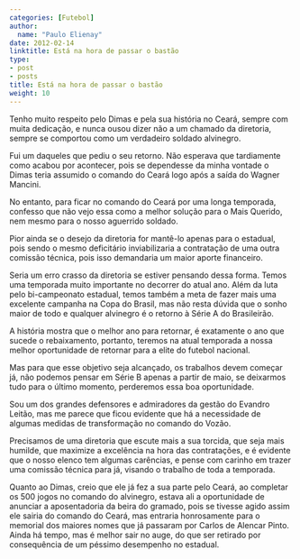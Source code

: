 ```yaml
---
categories: [Futebol]
author:
  name: "Paulo Elienay"
date: 2012-02-14
linktitle: Está na hora de passar o bastão
type:
- post
- posts
title: Está na hora de passar o bastão
weight: 10
---
```

Tenho muito respeito pelo Dimas e pela sua história no Ceará, sempre com muita dedicação, e nunca ousou dizer não a um chamado da diretoria, sempre se comportou como um verdadeiro soldado alvinegro.

Fui um daqueles que pediu o seu retorno. Não esperava que tardiamente como acabou por acontecer, pois se dependesse da minha vontade o Dimas teria assumido o comando do Ceará logo após a saída do Wagner Mancini.

No entanto, para ficar no comando do Ceará por uma longa temporada, confesso que não vejo essa como a melhor solução para o Mais Querido, nem mesmo para o nosso aguerrido soldado.

Pior ainda se o desejo da diretoria for mantê-lo apenas para o estadual, pois sendo o mesmo deficitário inviabilizaria a contratação de uma outra comissão técnica, pois isso demandaria um maior aporte financeiro.

Seria um erro crasso da diretoria se estiver pensando dessa forma. Temos uma temporada muito importante no decorrer do atual ano. Além da luta pelo bi-campeonato estadual, temos também a meta de fazer mais uma excelente campanha na Copa do Brasil, mas não resta dúvida que o sonho maior de todo e qualquer alvinegro é o retorno à Série A do Brasileirão.

A história mostra que o melhor ano para retornar, é exatamente o ano que sucede o rebaixamento, portanto, teremos na atual temporada a nossa melhor oportunidade de retornar para a elite do futebol nacional.

Mas para que esse objetivo seja alcançado, os trabalhos devem começar já, não podemos pensar em Série B apenas a partir de maio, se deixarmos tudo para o último momento, perderemos essa boa oportunidade.

Sou um dos grandes defensores e admiradores da gestão do Evandro Leitão, mas me parece que ficou evidente que há a necessidade de algumas medidas de transformação no comando do Vozão.

Precisamos de uma diretoria que escute mais a sua torcida, que seja mais humilde, que maximize a excelência na hora das contratações, e é evidente que o nosso elenco tem algumas carências, e pense com carinho em trazer uma comissão técnica para já, visando o trabalho de toda a temporada.

Quanto ao Dimas, creio que ele já fez a sua parte pelo Ceará, ao completar os 500 jogos no comando do alvinegro, estava ali a oportunidade de anunciar a aposentadoria da beira do gramado, pois se tivesse agido assim ele sairia do comando do Ceará, mas entraria honrosamente para o memorial dos maiores nomes que já passaram por Carlos de Alencar Pinto. Ainda há tempo, mas é melhor sair no auge, do que ser retirado por consequência de um péssimo desempenho no estadual.
